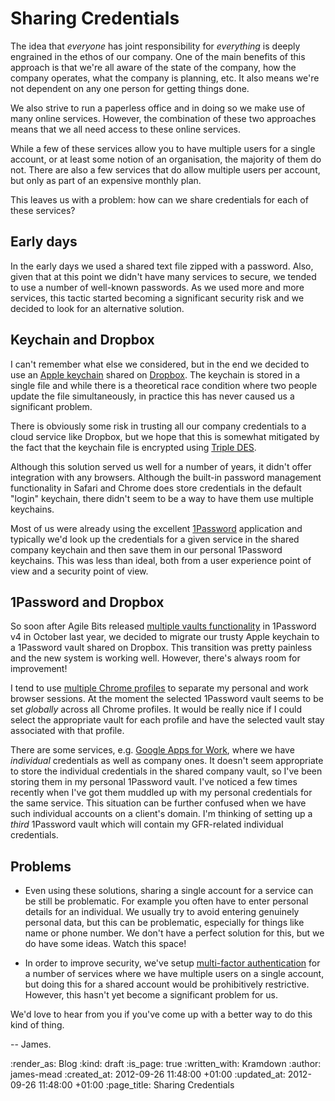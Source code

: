 Sharing Credentials
===================

The idea that _everyone_ has joint responsibility for _everything_ is deeply engrained in the ethos of our company. One of the main benefits of this approach is that we're all aware of the state of the company, how the company operates, what the company is planning, etc. It also means we're not dependent on any one person for getting things done.

We also strive to run a paperless office and in doing so we make use of many online services. However, the combination of these two approaches means that we all need access to these online services.

While a few of these services allow you to have multiple users for a single account, or at least some notion of an organisation, the majority of them do not. There are also a few services that do allow multiple users per account, but only as part of an expensive monthly plan.

This leaves us with a problem: how can we share credentials for each of these services?

## Early days

In the early days we used a shared text file zipped with a password. Also, given that at this point we didn't have many services to secure, we tended to use a number of well-known passwords. As we used more and more services, this tactic started becoming a significant security risk and we decided to look for an alternative solution.

## Keychain and Dropbox

I can't remember what else we considered, but in the end we decided to use an [Apple keychain][] shared on [Dropbox][]. The keychain is stored in a single file and while there is a theoretical race condition where two people update the file simultaneously, in practice this has never caused us a significant problem.

There is obviously some risk in trusting all our company credentials to a cloud service like Dropbox, but we hope that this is somewhat mitigated by the fact that the keychain file is encrypted using [Triple DES][].

Although this solution served us well for a number of years, it didn't offer integration with any browsers. Although the built-in password management functionality in Safari and Chrome does store credentials in the default "login" keychain, there didn't seem to be a way to have them use multiple keychains.

Most of us were already using the excellent [1Password][] application and typically we'd look up the credentials for a given service in the shared company keychain and then save them in our personal 1Password keychains. This was less than ideal, both from a user experience point of view and a security point of view.

## 1Password and Dropbox

So soon after Agile Bits released [multiple vaults functionality][] in 1Password v4 in October last year, we decided to migrate our trusty Apple keychain to a 1Password vault shared on Dropbox. This transition was pretty painless and the new system is working well. However, there's always room for improvement!

I tend to use [multiple Chrome profiles][] to separate my personal and work browser sessions. At the moment the selected 1Password vault seems to be set _globally_ across all Chrome profiles. It would be really nice if I could select the appropriate vault for each profile and have the selected vault stay associated with that profile.

There are some services, e.g. [Google Apps for Work][], where we have _individual_ credentials as well as company ones. It doesn't seem appropriate to store the individual credentials in the shared company vault, so I've been storing them in my personal 1Password vault. I've noticed a few times recently when I've got them muddled up with my personal credentials for the same service. This situation can be further confused when we have such individual accounts on a client's domain. I'm thinking of setting up a _third_ 1Password vault which will contain my GFR-related individual credentials.

## Problems

* Even using these solutions, sharing a single account for a service can be still be problematic. For example you often have to enter personal details for an individual. We usually try to avoid entering genuinely personal data, but this can be problematic, especially for things like name or phone number. We don't have a perfect solution for this, but we do have some ideas. Watch this space!

* In order to improve security, we've setup [multi-factor authentication][] for a number of services where we have multiple users on a single account, but doing this for a shared account would be prohibitively restrictive. However, this hasn't yet become a significant problem for us.

We'd love to hear from you if you've come up with a better way to do this kind of thing.

-- James.


[Apple keychain]: http://en.wikipedia.org/wiki/Keychain_(Apple)
[Dropbox]: https://www.dropbox.com/
[Triple DES]: http://en.wikipedia.org/wiki/Triple_DES
[1Password]: https://agilebits.com/onepassword
[multiple vaults functionality]: https://learn2.agilebits.com/1Password4/Mac/en/whats-new.html#multiple-vaults
[Google Apps for Work]: http://www.google.com/enterprise/apps/business/
[multiple Chrome profiles]: https://support.google.com/chrome/answer/2364824?hl=en-GB
[multi-factor authentication]: http://en.wikipedia.org/wiki/Multi-factor_authentication


:render_as: Blog
:kind: draft
:is_page: true
:written_with: Kramdown
:author: james-mead
:created_at: 2012-09-26 11:48:00 +01:00
:updated_at: 2012-09-26 11:48:00 +01:00
:page_title: Sharing Credentials
